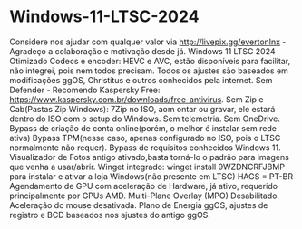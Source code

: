 # Windows-11-LTSC-2024
Considere nos ajudar com qualquer valor via http://livepix.gg/evertonlnx - Agradeço a colaboração e motivação desde já.
Windows 11 LTSC 2024 Otimizado
Codecs e encoder: HEVC e AVC, estão disponíveis para facilitar, não integrei, pois nem todos precisam.
Todos os ajustes são baseados em modificações ggOS, Christitus e outros conhecidos pela internet.
Sem Defender - Recomendo Kaspersky Free: https://www.kaspersky.com.br/downloads/free-antivirus.
Sem Zip e Cab(Pastas Zip Windows): 7Zip no ISO, aom ontar ou gravar, ele estará dentro do ISO com o setup do Windows.
Sem telemetria.
Sem OneDrive.
Bypass de criação de conta online(porém, o melhor é instalar sem rede ativa)
Bypass TPM(nesse caso, apenas configurado no ISO, pois o LTSC normalmente não requer).
Bypass de requisitos conhecidos Windows 11.
Visualizador de Fotos antigo ativado,basta torná-lo o padrão para imagens que venha a usar/abrir.
Winget integrado: winget install 9WZDNCRFJBMP para instalar e ativar a loja Windows(não presente em LTSC)
HAGS = PT-BR Agendamento de GPU com aceleração de Hardware, já ativo, requerido principalmente por GPUs AMD.
Multi-Plane Overlay (MPO) Desabilitado.
Aceleração do mouse desativada.
Plano de Energia ggOS, ajustes de registro e BCD baseados nos ajustes do antigo ggOS.

 
